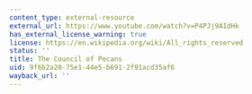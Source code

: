 ```yaml
---
content_type: external-resource
external_url: https://www.youtube.com/watch?v=P4PJj9AIdHk
has_external_license_warning: true
license: https://en.wikipedia.org/wiki/All_rights_reserved
status: ''
title: The Council of Pecans
uid: 9f6b2a20-75e1-44e5-b691-2f91acd35af6
wayback_url: ''
---
```

